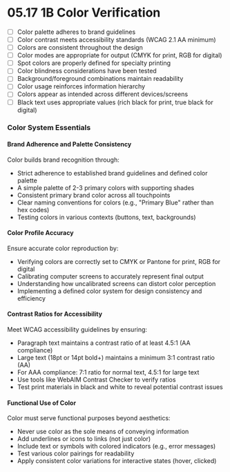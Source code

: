 # 05.17 1B Color Verification

- [ ] Color palette adheres to brand guidelines
- [ ] Color contrast meets accessibility standards (WCAG 2.1 AA minimum)
- [ ] Colors are consistent throughout the design
- [ ] Color modes are appropriate for output (CMYK for print, RGB for digital)
- [ ] Spot colors are properly defined for specialty printing
- [ ] Color blindness considerations have been tested
- [ ] Background/foreground combinations maintain readability
- [ ] Color usage reinforces information hierarchy
- [ ] Colors appear as intended across different devices/screens
- [ ] Black text uses appropriate values (rich black for print, true black for digital)

### Color System Essentials

#### Brand Adherence and Palette Consistency

Color builds brand recognition through:

- Strict adherence to established brand guidelines and defined color palette
- A simple palette of 2-3 primary colors with supporting shades
- Consistent primary brand color across all touchpoints
- Clear naming conventions for colors (e.g., "Primary Blue" rather than hex codes)
- Testing colors in various contexts (buttons, text, backgrounds)

#### Color Profile Accuracy

Ensure accurate color reproduction by:

- Verifying colors are correctly set to CMYK or Pantone for print, RGB for digital
- Calibrating computer screens to accurately represent final output
- Understanding how uncalibrated screens can distort color perception
- Implementing a defined color system for design consistency and efficiency

#### Contrast Ratios for Accessibility

Meet WCAG accessibility guidelines by ensuring:

- Paragraph text maintains a contrast ratio of at least 4.5:1 (AA compliance)
- Large text (18pt or 14pt bold+) maintains a minimum 3:1 contrast ratio (AA)
- For AAA compliance: 7:1 ratio for normal text, 4.5:1 for large text
- Use tools like WebAIM Contrast Checker to verify ratios
- Test print materials in black and white to reveal potential contrast issues

#### Functional Use of Color

Color must serve functional purposes beyond aesthetics:

- Never use color as the sole means of conveying information
- Add underlines or icons to links (not just color)
- Include text or symbols with colored indicators (e.g., error messages)
- Test various color pairings for readability
- Apply consistent color variations for interactive states (hover, clicked)



